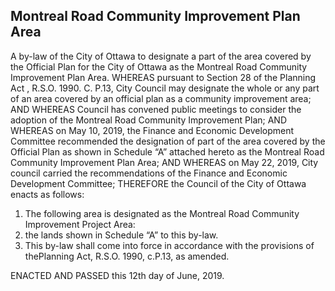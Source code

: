 ## Montreal Road Community Improvement Plan Area

A by-law of the City of Ottawa to designate a part of the area covered by the Official Plan for the City of Ottawa as the Montreal Road Community Improvement Plan Area.
WHEREAS pursuant to Section 28 of the
Planning Act
, R.S.O. 1990. C. P.13, City Council may designate the whole or any part of an area covered by an official plan as a community improvement area;
AND WHEREAS Council has convened public meetings to consider the adoption of the Montreal Road Community Improvement Plan;
AND WHEREAS on May 10, 2019, the Finance and Economic Development Committee recommended the designation of part of the area covered by the Official Plan as shown in Schedule “A” attached hereto as the Montreal Road Community Improvement Plan Area;
AND WHEREAS on May 22, 2019, City council carried the recommendations of the Finance and Economic Development Committee;
THEREFORE the Council of the City of Ottawa enacts as follows:
1. The following area is designated as the Montreal Road Community Improvement Project Area:
  1. the lands shown in Schedule “A” to this by-law.
1. This by-law shall come into force in accordance with the provisions of thePlanning Act, R.S.O. 1990, c.P.13, as amended.

ENACTED AND PASSED this 12th day of June, 2019.